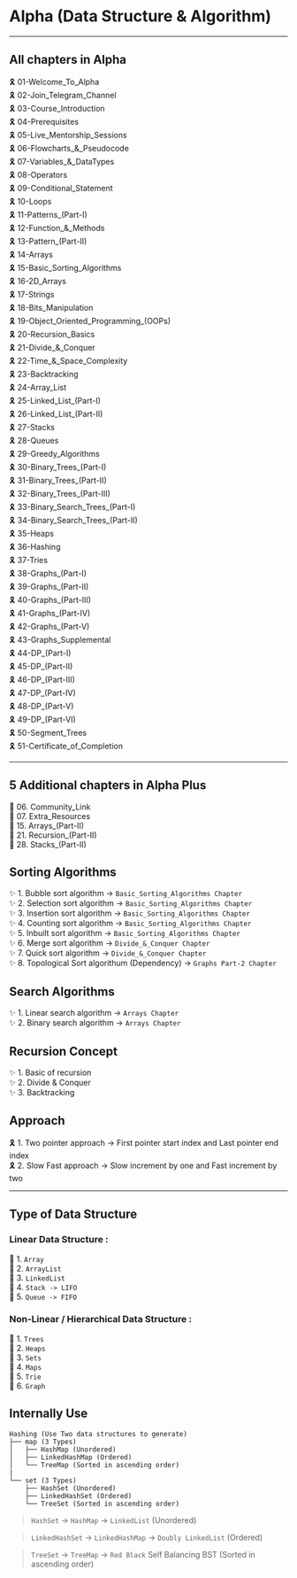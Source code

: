 # Alpha (Data Structure & Algorithm)

---

## All chapters in Alpha

🎗️ 01-Welcome_To_Alpha \
🎗️ 02-Join_Telegram_Channel \
🎗️ 03-Course_Introduction \
🎗️ 04-Prerequisites \
🎗️ 05-Live_Mentorship_Sessions \
🎗️ 06-Flowcharts\_&_Pseudocode \
🎗️ 07-Variables\_&_DataTypes \
🎗️ 08-Operators \
🎗️ 09-Conditional_Statement \
🎗️ 10-Loops \
🎗️ 11-Patterns\_(Part-I) \
🎗️ 12-Function\_&_Methods \
🎗️ 13-Pattern\_(Part-II) \
🎗️ 14-Arrays \
🎗️ 15-Basic_Sorting_Algorithms \
🎗️ 16-2D_Arrays \
🎗️ 17-Strings \
🎗️ 18-Bits_Manipulation \
🎗️ 19-Object_Oriented_Programming\_(OOPs) \
🎗️ 20-Recursion_Basics \
🎗️ 21-Divide\_&_Conquer \
🎗️ 22-Time\_&_Space_Complexity \
🎗️ 23-Backtracking \
🎗️ 24-Array_List \
🎗️ 25-Linked_List\_(Part-I) \
🎗️ 26-Linked_List\_(Part-II) \
🎗️ 27-Stacks \
🎗️ 28-Queues \
🎗️ 29-Greedy_Algorithms \
🎗️ 30-Binary_Trees\_(Part-I) \
🎗️ 31-Binary_Trees\_(Part-II) \
🎗️ 32-Binary_Trees\_(Part-III) \
🎗️ 33-Binary_Search_Trees\_(Part-I) \
🎗️ 34-Binary_Search_Trees\_(Part-II) \
🎗️ 35-Heaps \
🎗️ 36-Hashing \
🎗️ 37-Tries \
🎗️ 38-Graphs\_(Part-I) \
🎗️ 39-Graphs\_(Part-II) \
🎗️ 40-Graphs\_(Part-III) \
🎗️ 41-Graphs\_(Part-IV) \
🎗️ 42-Graphs\_(Part-V) \
🎗️ 43-Graphs_Supplemental \
🎗️ 44-DP\_(Part-I) \
🎗️ 45-DP\_(Part-II) \
🎗️ 46-DP\_(Part-III) \
🎗️ 47-DP\_(Part-IV) \
🎗️ 48-DP\_(Part-V) \
🎗️ 49-DP\_(Part-VI) \
🎗️ 50-Segment_Trees \
🎗️ 51-Certificate_of_Completion

---

## 5 Additional chapters in Alpha Plus

💫 06. Community_Link \
💫 07. Extra_Resources \
💫 15. Arrays\_(Part-II) \
💫 21. Recursion\_(Part-II) \
💫 28. Stacks\_(Part-II)

## Sorting Algorithms

✨ 1. Bubble sort algorithm -> `Basic_Sorting_Algorithms Chapter` \
✨ 2. Selection sort algorithm -> `Basic_Sorting_Algorithms Chapter` \
✨ 3. Insertion sort algorithm -> `Basic_Sorting_Algorithms Chapter` \
✨ 4. Counting sort algorithm -> `Basic_Sorting_Algorithms Chapter` \
✨ 5. Inbuilt sort algorithm -> `Basic_Sorting_Algorithms Chapter` \
✨ 6. Merge sort algorithm -> `Divide_&_Conquer Chapter` \
✨ 7. Quick sort algorithm -> `Divide_&_Conquer Chapter` \
✨ 8. Topological Sort algorithum (Dependency) -> `Graphs Part-2 Chapter`

## Search Algorithms

✨ 1. Linear search algorithm -> `Arrays Chapter` \
✨ 2. Binary search algorithm -> `Arrays Chapter`

## Recursion Concept

✨ 1. Basic of recursion \
✨ 2. Divide & Conquer \
✨ 3. Backtracking

## Approach

🎗️ 1. Two pointer approach -> First pointer start index and Last pointer end index \
🎗️ 2. Slow Fast approach -> Slow increment by one and Fast increment by two

---

## Type of Data Structure

### Linear Data Structure :

🤞 1. `Array` \
🤞 2. `ArrayList` \
🤞 3. `LinkedList` \
🤞 4. `Stack -> LIFO` \
🤞 5. `Queue -> FIFO`

### Non-Linear / Hierarchical Data Structure :

🤞 1. `Trees` \
🤞 2. `Heaps` \
🤞 3. `Sets` \
🤞 4. `Maps` \
🤞 5. `Trie` \
🤞 6. `Graph`

## Internally Use

```
Hashing (Use Two data structures to generate)
├── map (3 Types)
│   ├── HashMap (Unordered)
│   ├── LinkedHashMap (Ordered)
│   └── TreeMap (Sorted in ascending order)
|
└── set (3 Types)
    ├── HashSet (Unordered)
    ├── LinkedHashSet (Ordered)
    └── TreeSet (Sorted in ascending order)
```

> `HashSet` -> `HashMap` -> `LinkedList` (Unordered)

> `LinkedHashSet` -> `LinkedHashMap` -> `Doubly LinkedList` (Ordered)

> `TreeSet` -> `TreeMap` -> `Red Black` Self Balancing BST (Sorted in ascending order)
